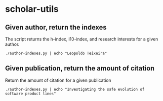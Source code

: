 # scholar-utils



## Given author, return the indexes

The script returns the h-index, i10-index, and research interests for a given author.

```
./author-indexes.py | echo "Leopoldo Teixeira"
```

## Given publication, return the amount of citation

Return the amount of citation for a given publication


```
./author-indexes.py | echo "Investigating the safe evolution of software product lines"
```

